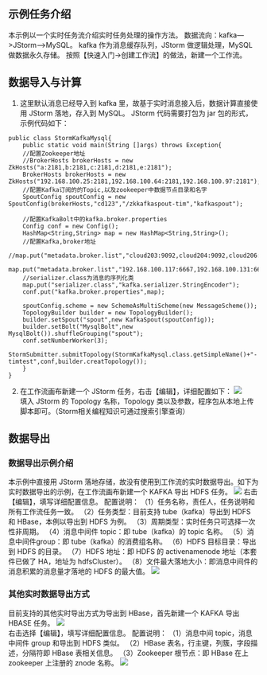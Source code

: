 ## 示例任务介绍 ##
本示例以一个实时任务流介绍实时任务处理的操作方法。
数据流向：kafka—>JStorm—>MySQL。
kafka 作为消息缓存队列，JStorm 做逻辑处理，MySQL 做数据永久存储。
按照【快速入门->创建工作流】的做法，新建一个工作流。

## 数据导入与计算 ##
1. 这里默认消息已经导入到 kafka 里，故基于实时消息接入后，数据计算直接使用 JStorm 落地，存入到 MySQL。
JStorm 代码需要打包为 jar 包的形式，示例代码如下：
```
public class StormKafkaMysql{
	public static void main(String []args) throws Exception{
	//配置Zookeeper地址
	//BrokerHosts brokerHosts = new ZkHosts("a:2181,b:2181,c:2181,d:2181,e:2181");
	BrokerHosts brokerHosts = new ZkHosts("192.168.100.25:2181,192.168.100.64:2181,192.168.100.97:2181");
	//配置Kafka订阅的的Topic,以及zookeeper中数据节点目录和名字
	SpoutConfig spoutConfig = new SpoutConfig(brokerHosts,"cd123","/zkkafkaspout-tim","kafkaspout");

	//配置KafkaBolt中的kafka.broker.properties
	Config conf = new Config();
	HashMap<String,String> map = new HashMap<String,String>();
	//配置Kafka,broker地址	
	//map.put("metadata.broker.list","cloud203:9092,cloud204:9092,cloud206:9092,cloud207:9092,cloud208:9092")
	map.put("metadata.broker.list","192.168.100.117:6667,192.168.100.131:6667,192.168.100.159:6667,192.168.100.166:6667")
	//serializer.class为消息的序列化类
	map.put("serializer.class","kafka.serializer.StringEncoder");
	conf.put("kafka.broker.properties",map);

	spoutConfig.scheme = new SchemeAsMultiScheme(new MessageScheme());
	TopologyBuilder builder = new TopologyBuilder();
	builder.setSpout("spout",new KafkaSpout(spoutConfig));
	builder.setBolt("MysqlBolt",new MysqlBolt()).shuffleGrouping("spout");
	conf.setNumberWorker(3);
	StormSubmitter.submitTopology(StormKafkaMysql.class.getSimpleName()+"-timtest",conf,builder.creatTopology());
	}
}
```

2. 在工作流画布新建一个 JStorm 任务，右击【编辑】，详细配置如下：
![](//mc.qcloudimg.com/static/img/09dc3ff2b51470130a252c15f52df70a/image.png)   
填入 JStorm 的 Topology 名称，Topology 类以及参数，程序包从本地上传脚本即可。（Storm相关编程知识可通过搜索引擎查询）

## 数据导出 ##
### 数据导出示例介绍
本示例中直接用 JStorm 落地存储，故没有使用到工作流的实时数据导出。如下为实时数据导出的示例，在工作流画布新建一个 KAFKA 导出 HDFS 任务。
![](//mc.qcloudimg.com/static/img/6806835b5330e4b3c18d61d2de4fdb76/image.png) 
右击【编辑】，填写详细配置信息。
配置说明：
（1）任务名称，责任人，任务说明和所有工作流任务一致。
（2）任务类型：目前支持 tube（kafka）导出到 HDFS 和 HBase，本例以导出到 HDFS 为例。
（3）周期类型：实时任务只可选择一次性非周期。
（4）消息中间件 topic：即 tube（kafka）的 topic 名称。
（5）消息中间件group：即 tube（kafka）的消费组名称。
（6）HDFS 目标目录：导出到 HDFS 的目录。
（7）HDFS 地址：即 HDFS 的 activenamenode 地址（本套件已做了 HA，地址为 hdfsCluster）。
（8）文件最大落地大小：即消息中间件的消息积累的消息量才落地的 HDFS 的最大值。
![](//mc.qcloudimg.com/static/img/e01aa69cf22575a6c676d146d4b82b76/image.png)

### 其他实时数据导出方式
目前支持的其他实时导出方式为导出到 HBase，首先新建一个 KAFKA 导出 HBASE 任务。
![](//mc.qcloudimg.com/static/img/fff75859fbfcc81b1da22fa519a7fadf/image.png)   
右击选择【编辑】，填写详细配置信息。
配置说明：
（1）消息中间 topic，消息中间件 group 和导出到 HDFS 类似。
（2）HBase 表名，行主键，列簇，字段描述，分隔符即 HBase 表相关信息。
（3）Zookeeper 根节点：即 HBase 在上 zookeeper 上注册的 znode 名称。
![](//mc.qcloudimg.com/static/img/28faa8569913dba1e22cc6ecdcda095c/image.png)

